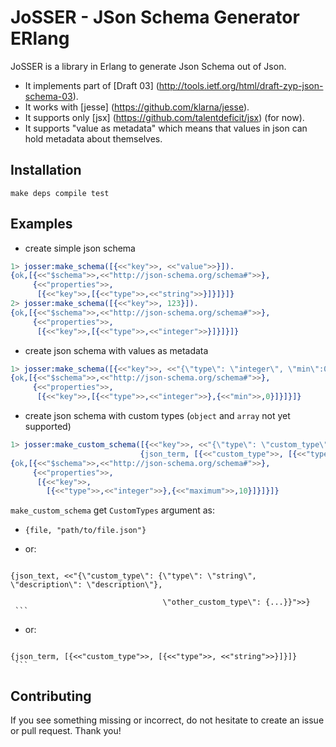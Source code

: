 JoSSER - JSon Schema Generator ERlang
===========================

JoSSER is a library in Erlang to generate Json Schema out of Json. 

* It implements part of [Draft 03] (http://tools.ietf.org/html/draft-zyp-json-schema-03).
* It works with [jesse] (https://github.com/klarna/jesse).
* It supports only [jsx] (https://github.com/talentdeficit/jsx) (for now).
* It supports "value as metadata" which means that values in json can hold metadata
  about themselves.

Installation
------------

`make deps compile test`

Examples
--------

* create simple json schema

```erlang
1> josser:make_schema([{<<"key">>, <<"value">>}]).
{ok,[{<<"$schema">>,<<"http://json-schema.org/schema#">>},
     {<<"properties">>,
      [{<<"key">>,[{<<"type">>,<<"string">>}]}]}]}
2> josser:make_schema([{<<"key">>, 123}]).
{ok,[{<<"$schema">>,<<"http://json-schema.org/schema#">>},
     {<<"properties">>,
      [{<<"key">>,[{<<"type">>,<<"integer">>}]}]}]}
```

* create json schema with values as metadata

```erlang
1> josser:make_schema([{<<"key">>, <<"{\"type\": \"integer\", \"min\":0}">>}], [{value_as_metadata, true}]).
{ok,[{<<"$schema">>,<<"http://json-schema.org/schema#">>},
     {<<"properties">>,
      [{<<"key">>,[{<<"type">>,<<"integer">>},{<<"min">>,0}]}]}]}
```

* create json schema with custom types (`object` and `array` not yet supported)

```erlang
1> josser:make_custom_schema([{<<"key">>, <<"{\"type\": \"custom_type\"}">>}], 
                             {json_term, [{<<"custom_type">>, [{<<"type">>, <<"integer">>}, {<<"maximum">>, 10}]}]}).
{ok,[{<<"$schema">>,<<"http://json-schema.org/schema#">>},
     {<<"properties">>,
      [{<<"key">>,
        [{<<"type">>,<<"integer">>},{<<"maximum">>,10}]}]}]}
```

`make_custom_schema` get `CustomTypes` argument as:

   * `{file, "path/to/file.json"}`

   * or:

     ```
    {json_text, <<"{\"custom_type\": {\"type\": \"string\", \"description\": \"description\"}, 

                                      \"other_custom_type\": {...}}">>}
     ```

   * or:

     ```
    {json_term, [{<<"custom_type">>, [{<<"type">>, <<"string">>}]}]}
     ```

Contributing
------------
If you see something missing or incorrect, do not hesitate to create an issue
or pull request. Thank you!
